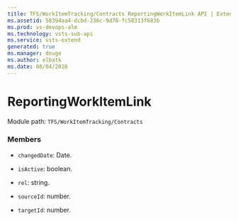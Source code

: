 ```yaml
---
title: TFS/WorkItemTracking/Contracts ReportingWorkItemLink API | Extensions for Visual Studio Team Services
ms.assetid: 58394aa4-dcbd-236c-9d78-fc58313f683b
ms.prod: vs-devops-alm
ms.technology: vsts-sub-api
ms.service: vsts-extend
generated: true
ms.manager: douge
ms.author: elbatk
ms.date: 08/04/2016
---
```


# ReportingWorkItemLink

Module path: `TFS/WorkItemTracking/Contracts`


### Members

* `changedDate`: Date. 

* `isActive`: boolean. 

* `rel`: string. 

* `sourceId`: number. 

* `targetId`: number. 

